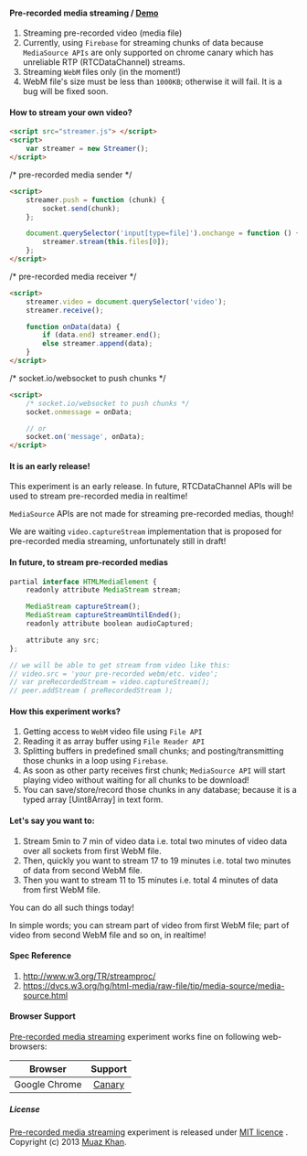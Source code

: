 #### Pre-recorded media streaming / [Demo](https://googledrive.com/host/0B6GWd_dUUTT8RzVSRVU2MlIxcm8/Pre-recorded-Media-Streaming/)

1. Streaming pre-recorded video (media file)
2. Currently, using `Firebase` for streaming chunks of data because `MediaSource APIs` are only supported on chrome canary which has unreliable RTP (RTCDataChannel) streams.
3. Streaming `WebM` files only (in the moment!)
4. WebM file's size must be less than `1000KB`; otherwise it will fail. It is a bug will be fixed soon.

#### How to stream your own video?

```html
<script src="streamer.js"> </script>
<script>
    var streamer = new Streamer();
</script>
```

/* pre-recorded media sender */

```html
<script>
    streamer.push = function (chunk) {
        socket.send(chunk);
    };

    document.querySelector('input[type=file]').onchange = function () {
        streamer.stream(this.files[0]);
    };
</script>
```

/* pre-recorded media receiver */

```html
<script>
    streamer.video = document.querySelector('video');
    streamer.receive();

    function onData(data) {
        if (data.end) streamer.end();
        else streamer.append(data);
    }
</script>
```

/* socket.io/websocket to push chunks */

```html
<script>
    /* socket.io/websocket to push chunks */
    socket.onmessage = onData;

    // or
    socket.on('message', onData);
</script>
```

#### It is an early release!

This experiment is an early release. In future, RTCDataChannel APIs will be used to stream pre-recorded media in realtime!

`MediaSource` APIs are not made for streaming pre-recorded medias, though!

We are waiting `video.captureStream` implementation that is proposed for pre-recorded media streaming, unfortunately still in draft!

#### In future, to stream pre-recorded medias

```javascript
partial interface HTMLMediaElement {
    readonly attribute MediaStream stream;

    MediaStream captureStream();
    MediaStream captureStreamUntilEnded();
    readonly attribute boolean audioCaptured;

    attribute any src;
};

// we will be able to get stream from video like this:
// video.src = 'your pre-recorded webm/etc. video';
// var preRecordedStream = video.captureStream();
// peer.addStream ( preRecordedStream );
```

#### How this experiment works?

1. Getting access to `WebM` video file using `File API`
2. Reading it as array buffer using `File Reader API`
3. Splitting buffers in predefined small chunks; and posting/transmitting those chunks in a loop using `Firebase`.
4. As soon as other party receives first chunk; `MediaSource API` will start playing video without waiting for all chunks to be download!
5. You can save/store/record those chunks in any database; because it is a typed array [Uint8Array] in text form.

#### Let's say you want to:

1. Stream 5min to 7 min of video data i.e. total two minutes of video data over all sockets from first WebM file.
2. Then, quickly you want to stream 17 to 19 minutes i.e. total two minutes of data from second WebM file.
3. Then you want to stream 11 to 15 minutes i.e. total 4 minutes of data from first WebM file.

You can do all such things today!

In simple words; you can stream part of video from first WebM file; part of video from second WebM file and so on, in realtime!

#### Spec Reference

1. http://www.w3.org/TR/streamproc/
2. https://dvcs.w3.org/hg/html-media/raw-file/tip/media-source/media-source.html

#### Browser Support

[Pre-recorded media streaming](https://googledrive.com/host/0B6GWd_dUUTT8RzVSRVU2MlIxcm8/Pre-recorded-Media-Streaming/) experiment works fine on following web-browsers:

| Browser        | Support           |
| ------------- |:-------------:|
| Google Chrome | [Canary](https://www.google.com/intl/en/chrome/browser/canary.html) |

##### License

[Pre-recorded media streaming](https://googledrive.com/host/0B6GWd_dUUTT8RzVSRVU2MlIxcm8/Pre-recorded-Media-Streaming/) experiment is released under [MIT licence](https://webrtc-experiment.appspot.com/licence/) . Copyright (c) 2013 [Muaz Khan](https://plus.google.com/100325991024054712503).
